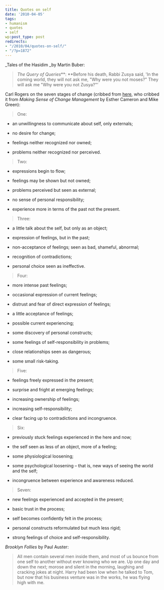 ```yaml
---
title: Quotes on self
date: '2010-04-05'
tags:
- humanism
- quotes
- self
wp:post_type: post
redirects:
- "/2010/04/quotes-on-self/"
- "/?p=1872"
---
```


_Tales of the Hasidim _by Martin Buber:

> _The Query of Queries_**: **Before his death, Rabbi Zusya said, 'In the coming world, they will not ask me, "Why were you not moses?" They will ask me "Why were you not Zusya?"'

Carl Rogers on the seven stages of change (cribbed from [here](http://www.behik.com/2009/04/rogers-and-the-path-to-personal-growth/), who cribbed it from _Making Sense of Change Management_ by Esther Cameron and Mike Green):

> One:

>

>

- an unwillingness to communicate about self, only externals;

>

- no desire for change;

>

- feelings neither recognized nor owned;

>

- problems neither recognized nor perceived.

>

> Two:

>

>

- expressions begin to flow;

>

- feelings may be shown but not owned;

>

- problems perceived but seen as external;

>

- no sense of personal responsibility;

>

- experience more in terms of the past not the present.

>

> Three:

>

>

- a little talk about the self, but only as an object;

>

- expression of feelings, but in the past;

>

- non-acceptance of feelings; seen as bad, shameful, abnormal;

>

- recognition of contradictions;

>

- personal choice seen as ineffective.

>

> Four:

>

>

- more intense past feelings;

>

- occasional expression of current feelings;

>

- distrust and fear of direct expression of feelings;

>

- a little acceptance of feelings;

>

- possible current experiencing;

>

- some discovery of personal constructs;

>

- some feelings of self-responsibility in problems;

>

- close relationships seen as dangerous;

>

- some small risk-taking.

>

> Five:

>

>

- feelings freely expressed in the present;

>

- surprise and fright at emerging feelings;

>

- increasing ownership of feelings;

>

- increasing self-responsibility;

>

- clear facing up to contradictions and incongruence.

>

> Six:

>

>

- previously stuck feelings experienced in the here and now;

>

- the self seen as less of an object, more of a feeling;

>

- some physiological loosening;

>

- some psychological loosening – that is, new ways of seeing the world and the self;

>

- incongruence between experience and awareness reduced.

>

> Seven:

>

>

- new feelings experienced and accepted in the present;

>

- basic trust in the process;

>

- self becomes confidently felt in the process;

>

- personal constructs reformulated but much less rigid;

>

- strong feelings of choice and self-responsibility.

>

>

_Brooklyn Follies_ by Paul Auster:

> All men contain several men inside them, and most of us bounce from one self to another without ever knowing who we are. Up one day and down the next; morose and silent in the morning, laughing and cracking jokes at night. Harry had been low when he talked to Tom, but now that his business venture was in the works, he was flying high with me.
